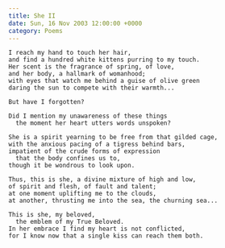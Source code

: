 ```yaml
---
title: She II
date: Sun, 16 Nov 2003 12:00:00 +0000
category: Poems
---
```


    I reach my hand to touch her hair,  
    and find a hundred white kittens purring to my touch.  
    Her scent is the fragrance of spring, of love,  
    and her body, a hallmark of womanhood;  
    with eyes that watch me behind a guise of olive green  
    daring the sun to compete with their warmth...

    But have I forgotten?

    Did I mention my unawareness of these things  
      the moment her heart utters words unspoken?

    She is a spirit yearning to be free from that gilded cage,  
    with the anxious pacing of a tigress behind bars,  
    impatient of the crude forms of expression  
      that the body confines us to,  
    though it be wondrous to look upon.

    Thus, this is she, a divine mixture of high and low,  
    of spirit and flesh, of fault and talent;  
    at one moment uplifting me to the clouds,  
    at another, thrusting me into the sea, the churning sea...

    This is she, my beloved,  
      the emblem of my True Beloved.  
    In her embrace I find my heart is not conflicted,  
    for I know now that a single kiss can reach them both.


